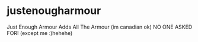 # justenougharmour
Just Enough Armour Adds All The Armour (im canadian ok) NO ONE ASKED FOR! (except me :)hehehe)
